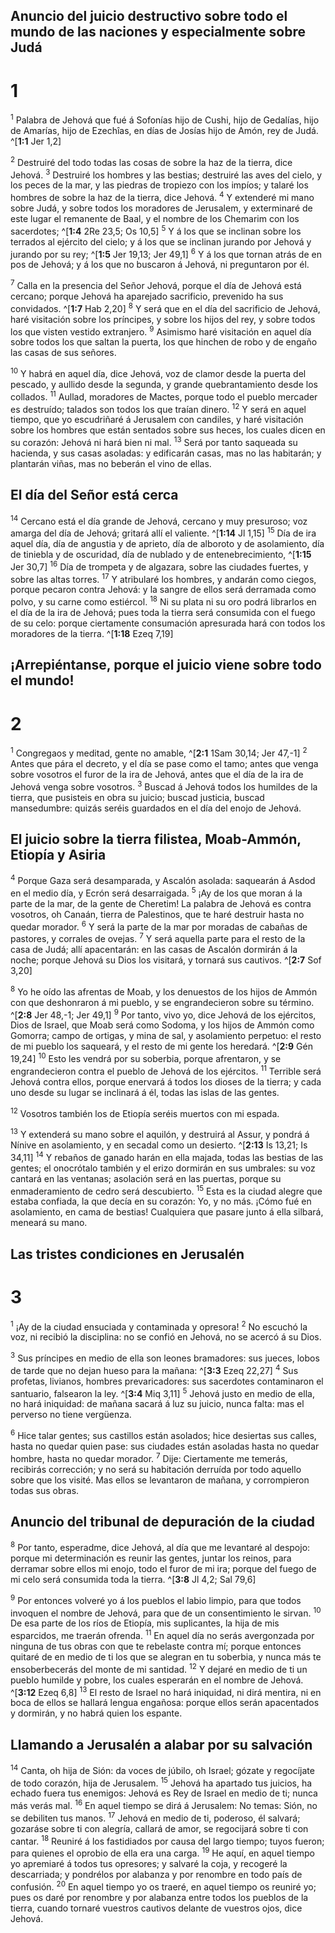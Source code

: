 ## Anuncio del juicio destructivo sobre todo el mundo de las naciones y especialmente sobre Judá
# 1 
<sup class='bibleverse'>1</sup> Palabra de Jehová que fué á Sofonías hijo de Cushi, hijo de Gedalías, hijo de Amarías, hijo de Ezechîas, en días de Josías hijo de Amón, rey de Judá. 
^[**1:1** Jer 1,2] 


<sup class='bibleverse'>2</sup> Destruiré del todo todas las cosas de sobre la haz de la tierra, dice Jehová. <sup class='bibleverse'>3</sup> Destruiré los hombres y las bestias; destruiré las aves del cielo, y los peces de la mar, y las piedras de tropiezo con los impíos; y talaré los hombres de sobre la haz de la tierra, dice Jehová. <sup class='bibleverse'>4</sup> Y extenderé mi mano sobre Judá, y sobre todos los moradores de Jerusalem, y exterminaré de este lugar el remanente de Baal, y el nombre de los Chemarim con los sacerdotes; ^[**1:4** 2Re 23,5; Os 10,5] <sup class='bibleverse'>5</sup> Y á los que se inclinan sobre los terrados al ejército del cielo; y á los que se inclinan jurando por Jehová y jurando por su rey; ^[**1:5** Jer 19,13; Jer 49,1] <sup class='bibleverse'>6</sup> Y á los que tornan atrás de en pos de Jehová; y á los que no buscaron á Jehová, ni preguntaron por él. 

 

<sup class='bibleverse'>7</sup> Calla en la presencia del Señor Jehová, porque el día de Jehová está cercano; porque Jehová ha aparejado sacrificio, prevenido ha sus convidados. ^[**1:7** Hab 2,20] <sup class='bibleverse'>8</sup> Y será que en el día del sacrificio de Jehová, haré visitación sobre los príncipes, y sobre los hijos del rey, y sobre todos los que visten vestido extranjero. <sup class='bibleverse'>9</sup> Asimismo haré visitación en aquel día sobre todos los que saltan la puerta, los que hinchen de robo y de engaño las casas de sus señores. 



<sup class='bibleverse'>10</sup> Y habrá en aquel día, dice Jehová, voz de clamor desde la puerta del pescado, y aullido desde la segunda, y grande quebrantamiento desde los collados. <sup class='bibleverse'>11</sup> Aullad, moradores de Mactes, porque todo el pueblo mercader es destruído; talados son todos los que traían dinero. <sup class='bibleverse'>12</sup> Y será en aquel tiempo, que yo escudriñaré á Jerusalem con candiles, y haré visitación sobre los hombres que están sentados sobre sus heces, los cuales dicen en su corazón: Jehová ni hará bien ni mal. <sup class='bibleverse'>13</sup> Será por tanto saqueada su hacienda, y sus casas asoladas: y edificarán casas, mas no las habitarán; y plantarán viñas, mas no beberán el vino de ellas. 



## El día del Señor está cerca
<sup class='bibleverse'>14</sup> Cercano está el día grande de Jehová, cercano y muy presuroso; voz amarga del día de Jehová; gritará allí el valiente. ^[**1:14** Jl 1,15] <sup class='bibleverse'>15</sup> Día de ira aquel día, día de angustia y de aprieto, día de alboroto y de asolamiento, día de tiniebla y de oscuridad, día de nublado y de entenebrecimiento, ^[**1:15** Jer 30,7] <sup class='bibleverse'>16</sup> Día de trompeta y de algazara, sobre las ciudades fuertes, y sobre las altas torres. <sup class='bibleverse'>17</sup> Y atribularé los hombres, y andarán como ciegos, porque pecaron contra Jehová: y la sangre de ellos será derramada como polvo, y su carne como estiércol. <sup class='bibleverse'>18</sup> Ni su plata ni su oro podrá librarlos en el día de la ira de Jehová; pues toda la tierra será consumida con el fuego de su celo: porque ciertamente consumación apresurada hará con todos los moradores de la tierra. ^[**1:18** Ezeq 7,19] 
   

## ¡Arrepiéntanse, porque el juicio viene sobre todo el mundo!
# 2 
<sup class='bibleverse'>1</sup> Congregaos y meditad, gente no amable, ^[**2:1** 1Sam 30,14; Jer 47,-1] <sup class='bibleverse'>2</sup> Antes que pára el decreto, y el día se pase como el tamo; antes que venga sobre vosotros el furor de la ira de Jehová, antes que el día de la ira de Jehová venga sobre vosotros. <sup class='bibleverse'>3</sup> Buscad á Jehová todos los humildes de la tierra, que pusisteis en obra su juicio; buscad justicia, buscad mansedumbre: quizás seréis guardados en el día del enojo de Jehová. 




## El juicio sobre la tierra filistea, Moab-Ammón, Etiopía y Asiria
<sup class='bibleverse'>4</sup> Porque Gaza será desamparada, y Ascalón asolada: saquearán á Asdod en el medio día, y Ecrón será desarraigada. <sup class='bibleverse'>5</sup> ¡Ay de los que moran á la parte de la mar, de la gente de Cheretim! La palabra de Jehová es contra vosotros, oh Canaán, tierra de Palestinos, que te haré destruir hasta no quedar morador. <sup class='bibleverse'>6</sup> Y será la parte de la mar por moradas de cabañas de pastores, y corrales de ovejas. <sup class='bibleverse'>7</sup> Y será aquella parte para el resto de la casa de Judá; allí apacentarán: en las casas de Ascalón dormirán á la noche; porque Jehová su Dios los visitará, y tornará sus cautivos. 
^[**2:7** Sof 3,20] 


<sup class='bibleverse'>8</sup> Yo he oído las afrentas de Moab, y los denuestos de los hijos de Ammón con que deshonraron á mi pueblo, y se engrandecieron sobre su término. ^[**2:8** Jer 48,-1; Jer 49,1] <sup class='bibleverse'>9</sup> Por tanto, vivo yo, dice Jehová de los ejércitos, Dios de Israel, que Moab será como Sodoma, y los hijos de Ammón como Gomorra; campo de ortigas, y mina de sal, y asolamiento perpetuo: el resto de mi pueblo los saqueará, y el resto de mi gente los heredará. ^[**2:9** Gén 19,24] <sup class='bibleverse'>10</sup> Esto les vendrá por su soberbia, porque afrentaron, y se engrandecieron contra el pueblo de Jehová de los ejércitos. <sup class='bibleverse'>11</sup> Terrible será Jehová contra ellos, porque enervará á todos los dioses de la tierra; y cada uno desde su lugar se inclinará á él, todas las islas de las gentes. 

 

<sup class='bibleverse'>12</sup> Vosotros también los de Etiopía seréis muertos con mi espada. 


<sup class='bibleverse'>13</sup> Y extenderá su mano sobre el aquilón, y destruirá al Assur, y pondrá á Nínive en asolamiento, y en secadal como un desierto. ^[**2:13** Is 13,21; Is 34,11] <sup class='bibleverse'>14</sup> Y rebaños de ganado harán en ella majada, todas las bestias de las gentes; el onocrótalo también y el erizo dormirán en sus umbrales: su voz cantará en las ventanas; asolación será en las puertas, porque su enmaderamiento de cedro será descubierto. <sup class='bibleverse'>15</sup> Esta es la ciudad alegre que estaba confiada, la que decía en su corazón: Yo, y no más. ¡Cómo fué en asolamiento, en cama de bestias! Cualquiera que pasare junto á ella silbará, meneará su mano.


## Las tristes condiciones en Jerusalén
# 3 
<sup class='bibleverse'>1</sup> ¡Ay de la ciudad ensuciada y contaminada y opresora! <sup class='bibleverse'>2</sup> No escuchó la voz, ni recibió la disciplina: no se confió en Jehová, no se acercó á su Dios. 


<sup class='bibleverse'>3</sup> Sus príncipes en medio de ella son leones bramadores: sus jueces, lobos de tarde que no dejan hueso para la mañana: ^[**3:3** Ezeq 22,27] <sup class='bibleverse'>4</sup> Sus profetas, livianos, hombres prevaricadores: sus sacerdotes contaminaron el santuario, falsearon la ley. ^[**3:4** Miq 3,11] <sup class='bibleverse'>5</sup> Jehová justo en medio de ella, no hará iniquidad: de mañana sacará á luz su juicio, nunca falta: mas el perverso no tiene vergüenza. 

 

<sup class='bibleverse'>6</sup> Hice talar gentes; sus castillos están asolados; hice desiertas sus calles, hasta no quedar quien pase: sus ciudades están asoladas hasta no quedar hombre, hasta no quedar morador. <sup class='bibleverse'>7</sup> Dije: Ciertamente me temerás, recibirás corrección; y no será su habitación derruída por todo aquello sobre que los visité. Mas ellos se levantaron de mañana, y corrompieron todas sus obras. 



## Anuncio del tribunal de depuración de la ciudad
<sup class='bibleverse'>8</sup> Por tanto, esperadme, dice Jehová, al día que me levantaré al despojo: porque mi determinación es reunir las gentes, juntar los reinos, para derramar sobre ellos mi enojo, todo el furor de mi ira; porque del fuego de mi celo será consumida toda la tierra. 
^[**3:8** Jl 4,2; Sal 79,6] 


<sup class='bibleverse'>9</sup> Por entonces volveré yo á los pueblos el labio limpio, para que todos invoquen el nombre de Jehová, para que de un consentimiento le sirvan. <sup class='bibleverse'>10</sup> De esa parte de los ríos de Etiopía, mis suplicantes, la hija de mis esparcidos, me traerán ofrenda. <sup class='bibleverse'>11</sup> En aquel día no serás avergonzada por ninguna de tus obras con que te rebelaste contra mí; porque entonces quitaré de en medio de ti los que se alegran en tu soberbia, y nunca más te ensoberbecerás del monte de mi santidad. <sup class='bibleverse'>12</sup> Y dejaré en medio de ti un pueblo humilde y pobre, los cuales esperarán en el nombre de Jehová. ^[**3:12** Ezeq 6,8] <sup class='bibleverse'>13</sup> El resto de Israel no hará iniquidad, ni dirá mentira, ni en boca de ellos se hallará lengua engañosa: porque ellos serán apacentados y dormirán, y no habrá quien los espante. 




## Llamando a Jerusalén a alabar por su salvación
<sup class='bibleverse'>14</sup> Canta, oh hija de Sión: da voces de júbilo, oh Israel; gózate y regocíjate de todo corazón, hija de Jerusalem. <sup class='bibleverse'>15</sup> Jehová ha apartado tus juicios, ha echado fuera tus enemigos: Jehová es Rey de Israel en medio de ti; nunca más verás mal. <sup class='bibleverse'>16</sup> En aquel tiempo se dirá á Jerusalem: No temas: Sión, no se debiliten tus manos. <sup class='bibleverse'>17</sup> Jehová en medio de ti, poderoso, él salvará; gozaráse sobre ti con alegría, callará de amor, se regocijará sobre ti con cantar. <sup class='bibleverse'>18</sup> Reuniré á los fastidiados por causa del largo tiempo; tuyos fueron; para quienes el oprobio de ella era una carga. <sup class='bibleverse'>19</sup> He aquí, en aquel tiempo yo apremiaré á todos tus opresores; y salvaré la coja, y recogeré la descarriada; y pondrélos por alabanza y por renombre en todo país de confusión. <sup class='bibleverse'>20</sup> En aquel tiempo yo os traeré, en aquel tiempo os reuniré yo; pues os daré por renombre y por alabanza entre todos los pueblos de la tierra, cuando tornaré vuestros cautivos delante de vuestros ojos, dice Jehová. 